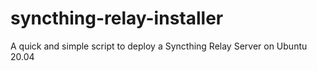 # syncthing-relay-installer
A quick and simple script to deploy a Syncthing Relay Server on Ubuntu 20.04

